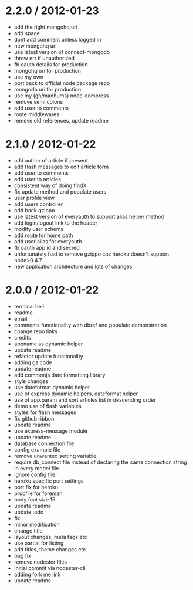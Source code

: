 
2.2.0 / 2012-01-23 
==================

  * add the right mongohq uri
  * add space
  * dont add comment unless logged in
  * new mongohq uri
  * use latest version of connect-mongodb
  * throw err if unauthorized
  * fb oauth details for production
  * mongohq uri for production
  * use my own
  * port back to official node package repo
  * mongodb uri for production
  * use my (gh/madhums) node-compress
  * remove semi colons
  * add user to comments
  * route middlewares
  * remove old references, update readme

2.1.0 / 2012-01-22 
==================

  * add author of article if present
  * add flash messages to edit article form
  * add user to comments
  * add user to articles
  * consistent way of doing findX
  * fix update method and populate users
  * user profile view
  * add users controller
  * add back gzippo
  * use latest version of everyauth to support alias helper method
  * add login/logout link to the header
  * modify user schema
  * add route for home path
  * add user alias for everyauth
  * fb oauth app id and secred
  * unfortunately had to remove gzippo coz heroku doesn't support node>0.4.7
  * new application architecture and lots of changes


2.0.0 / 2012-01-22 
==================

  * terminal bell
  * readme
  * email
  * comments functionality with dbref and populate demonstration
  * change repo links
  * credits
  * appname as dynamic helper
  * update readme
  * refactor update functionality
  * adding ga code
  * update readme
  * add commonjs date formatting library
  * style changes
  * use dateformat dynamic helper
  * use of express dynamic helpers, dateformat helper
  * use of app.param and sort articles list in descending order
  * demo use of flash variables
  * styles for flash messages
  * fix github ribbon
  * update readme
  * use express-message module
  * update readme
  * database connection file
  * config example file
  * remove unwanted setting variable
  * require db_connect file instead of declaring the same connection string in every model file
  * ignore config file
  * heroku specific port settings
  * port fix for heroku
  * procfile for foreman
  * body font size 15
  * update readme
  * update todo
  * fix
  * minor modification
  * change title
  * layout changes, meta tags etc
  * use partial for listing
  * add titles, theme changes etc
  * bug fix
  * remove nodester files
  * Initial commit via nodester-cli
  * adding fork me link
  * update readme
